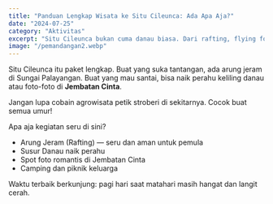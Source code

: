 ```yaml
---
title: "Panduan Lengkap Wisata ke Situ Cileunca: Ada Apa Aja?"
date: "2024-07-25"
category: "Aktivitas"
excerpt: "Situ Cileunca bukan cuma danau biasa. Dari rafting, flying fox, sampai jembatan cinta yang ikonik, semua ada di sini. Yuk, kita bedah tuntas!"
image: "/pemandangan2.webp"
---
```


Situ Cileunca itu paket lengkap. Buat yang suka tantangan, ada arung jeram di Sungai Palayangan. Buat yang mau santai, bisa naik perahu keliling danau atau foto-foto di **Jembatan Cinta**.

Jangan lupa cobain agrowisata petik stroberi di sekitarnya. Cocok buat semua umur!

Apa aja kegiatan seru di sini?

- Arung Jeram (Rafting) — seru dan aman untuk pemula
- Susur Danau naik perahu
- Spot foto romantis di Jembatan Cinta
- Camping dan piknik keluarga

Waktu terbaik berkunjung: pagi hari saat matahari masih hangat dan langit cerah.
